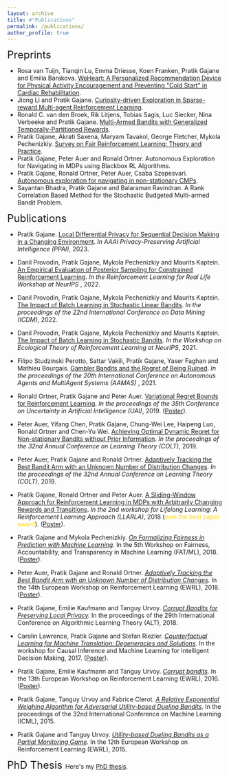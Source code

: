```yaml
---
layout: archive
title: #"Publications"
permalink: /publications/
author_profile: true
---
```


<font size = 5> Preprints </font>
* Rosa van Tuijn, Tianqin Lu, Emma Driesse, Koen Franken, Pratik Gajane and Emilia Barakova. [WeHeart: A Personalized Recommendation Device for Physical Activity Encouragement and  Preventing "Cold Start" in Cardiac Rehabilitation](https://github.com/PratikGajane/PratikGajane.github.io/blob/bfab1d2bf11d4387e4b9cc3c9ad5cab4ebfa85f4/files/WeHeart.pdf). 
* Jiong Li and Pratik Gajane. [Curiosity-driven Exploration in Sparse-reward Multi-agent Reinforcement Learning](https://arxiv.org/abs/2302.10825).
* Ronald C. van den Broek, Rik Litjens, Tobias Sagis, Luc Siecker, Nina Verbeeke and Pratik Gajane. [Multi-Armed Bandits with Generalized Temporally-Partitioned Rewards](https://arxiv.org/abs/2303.00620).
* Pratik Gajane, Akrati Saxena, Maryam Tavakol, George Fletcher, Mykola Pechenizkiy. [Survey on Fair Reinforcement Learning: Theory and Practice](https://arxiv.org/abs/2205.10032).
* Pratik Gajane, Peter Auer and Ronald Ortner. Autonomous Exploration for Navigating in MDPs using Blackbox RL Algorithms.
* Pratik Gajane, Ronald Ortner, Peter Auer, Csaba Szepesvari. [Autonomous exploration for navigating in non-stationary CMPs](https://arxiv.org/abs/1910.08446v1).
* Sayantan Bhadra, Pratik Gajane and Balaraman Ravindran. A Rank Correlation Based Method for the Stochastic Budgeted Multi-armed Bandit Problem.

<font size = 5> Publications </font>

*  Pratik Gajane. [Local Differential Privacy for Sequential Decision Making in a Changing
Environment](https://arxiv.org/abs/2301.00561). <i>In AAAI Privacy-Preserving Artificial Intelligence (PPAI)</i>, 2023.

* Danil Provodin, Pratik Gajane, Mykola Pechenizkiy and Maurits Kaptein. [An Empirical Evaluation of Posterior Sampling for Constrained Reinforcement Learning](https://arxiv.org/abs/2209.03596). <i>In the Reinforcement Learning for Real Life Workshop at NeurIPS</i> , 2022.

* Danil Provodin, Pratik Gajane, Mykola Pechenizkiy and Maurits Kaptein. [The Impact of Batch Learning in Stochastic Linear Bandits](https://arxiv.org/abs/2202.06657). <i>In the proceedings of the 22nd International Conference on Data Mining (ICDM)</i>, 2022.

* Danil Provodin, Pratik Gajane, Mykola Pechenizkiy and Maurits Kaptein. [The Impact of Batch Learning in Stochastic
Bandits](https://arxiv.org/abs/2111.02071). <i>In the Workshop on Ecological Theory of Reinforcement Learning at NeurIPS</i>, 2021.

* Filipo Studzinski Perotto, Sattar Vakili, Pratik Gajane, Yaser Faghan and Mathieu Bourgais. [Gambler Bandits and the Regret of Being Ruined](https://dl.acm.org/doi/10.5555/3463952.3464194). <i>In the proceedings of the 20th International Conference on Autonomous Agents and MultiAgent Systems (AAMAS)</i> , 2021.

* Ronald Ortner, Pratik Gajane and Peter Auer. [Variational Regret Bounds for Reinforcement Learning](https://proceedings.mlr.press/v115/ortner20a.html). <i>In the proceedings of the 35th Conference on Uncertainty in Artificial Intelligence (UAI)</i>, 2019. ([Poster](/files/UAI_2019_poster.pdf)).

*  Peter Auer, Yifang Chen, Pratik Gajane, Chung-Wei Lee, Haipeng Luo, Ronald Ortner and Chen-Yu Wei. [Achieving Optimal Dynamic Regret for Non-stationary Bandits without Prior Information](https://proceedings.mlr.press/v99/auer19b.html). <i>In the proceedings of the 32nd Annual Conference on Learning Theory (COLT)</i>, 2019.

* Peter Auer, Pratik Gajane and Ronald Ortner. [Adaptively Tracking the Best Bandit Arm with an Unknown Number of Distribution Changes](https://proceedings.mlr.press/v99/auer19a.html). <i>In the proceedings of the 32nd Annual Conference on Learning Theory (COLT)</i>, 2019.
 
* Pratik Gajane, Ronald Ortner and Peter Auer. [A Sliding-Window Approach for Reinforcement Learning in MDPs with Arbitrarily Changing Rewards and Transitions](https://drive.google.com/file/d/1FHAgRpUPcO4YBjg3meK47d3VZozIwIx5/view). <i>In the 2nd workshop for Lifelong Learning: A Reinforcement Learning Approach (LLARLA)</i>, 2018 (<span style="color:gold">won the best paper award</span>). ([Poster](/files/LLARLA_2018_poster.pdf)).

* Pratik Gajane and Mykola Pechenizkiy. <i>[On Formalizing Fairness in Prediction with Machine Learning](https://www.fatml.org/media/documents/formalizing_fairness_in_prediction_with_ml.pdf).</i> In the 5th Workshop on Fairness, Accountability, and Transparency in Machine Learning (FAT/ML), 2018. ([Poster](/files/FATML_2018_poster.pdf)).

* Peter Auer, Pratik Gajane and Ronald Ortner. <i>[Adaptively Tracking the Best Bandit Arm with an Unknown Number of Distribution Changes](https://ewrl.files.wordpress.com/2018/09/ewrl_14_2018_paper_28.pdf).</i> In the 14th European Workshop on Reinforcement Learning (EWRL), 2018. ([Poster](/files/EWRL_2018_poster.pdf)).

* Pratik Gajane, Emilie Kaufmann and Tanguy Urvoy. <i>[Corrupt Bandits for Preserving Local Privacy](https://proceedings.mlr.press/v83/gajane18a.html).</i> In the proceedings of the 29th International Conference on Algorithmic Learning Theory (ALT), 2018. 

* Carolin Lawrence, Pratik Gajane and Stefan Riezler. <i>[Counterfactual Learning for Machine Translation: Degeneracies and Solutions](https://www.cl.uni-heidelberg.de/~riezler/publications/papers/NIPS2017.pdf)</i>. In the workshop for Causal Inference and Machine Learning for Intelligent Decision Making, 2017. ([Poster](/files/17NIPS_WITWN.pdf)).

* Pratik Gajane, Emilie Kaufmann and Tanguy Urvoy. <i>[Corrupt bandits](https://ewrl.files.wordpress.com/2016/11/ewrl13-2016-submission_04.pdf).</i> In the 13th European Workshop on Reinforcement Learning (EWRL), 2016. ([Poster](/files/EWRL_2016_poster.pdf)).

* Pratik Gajane, Tanguy Urvoy and Fabrice Clerot. <i>[A Relative Exponential Weighing Algorithm for Adversarial Utility-based Dueling Bandits](https://proceedings.mlr.press/v37/gajane15).</i> In the proceedings of the 32nd International Conference on Machine Learning (ICML), 2015.

* Pratik Gajane and Tanguy Urvoy.  <i>[Utility-based Dueling Bandits as a Partial Monitoring Game](https://arxiv.org/abs/1507.02750).</i> In the 12th European Workshop on Reinforcement Learning (EWRL), 2015.

<font size = 5> PhD Thesis </font>
Here's my [PhD thesis](/files/PhD-thesis-Pratik-Gajane.pdf).

